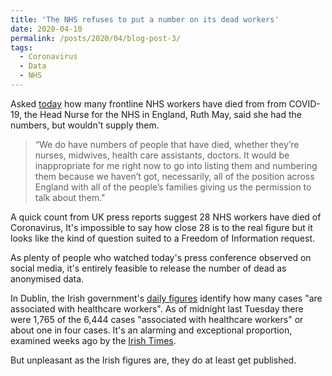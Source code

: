 ```yaml
---
title: 'The NHS refuses to put a number on its dead workers'
date: 2020-04-10
permalink: /posts/2020/04/blog-post-3/
tags:
  - Coronavirus
  - Data
  - NHS
---
```


Asked [today](https://www.youtube.com/watch?v=bThgg_U2h7A#t=41m30s) how many frontline NHS workers have died from from COVID-19, the Head Nurse for the NHS in England, Ruth May, said she had the numbers, 
but wouldn't supply them.

>“We do have numbers of people that have died, whether they’re nurses, midwives, health care assistants, doctors. 
It would be inappropriate for me right now to go into listing them and numbering them because we haven’t got, necessarily, 
all of the position across England with all of the people’s families giving us the permission to talk about them."

A quick count from UK press reports suggest 28 NHS workers have died of Coronavirus, It's impossible to say how close 28 is to the real figure but it looks like the kind of question suited to a Freedom of Information request.

As plenty of people who watched today's press conference observed on social media, it's entirely feasible to release the number of dead as anonymised data.

In Dublin, the Irish government's [daily figures](https://www.gov.ie/en/publication/695f10-an-analysis-of-the-6444-cases-of-covid-19-in-ireland-as-of-tuesday-7/) identify how many cases "are associated with healthcare workers". As of midnight last Tuesday
there were 1,765 of the 6,444 cases "associated with healthcare workers" or about one in four cases. It's an alarming and exceptional proportion, examined weeks ago by the 
[Irish Times](https://www.irishtimes.com/news/health/why-are-25-of-confirmed-covid-19-cases-health-workers-1.4213198).

But unpleasant as the Irish figures are, they do at least get published.





